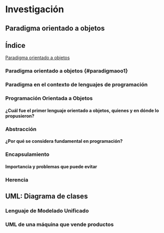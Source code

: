 # Investigación 
## Paradigma orientado a objetos
## Índice
[Paradigma orientado a objetos](#paradigmaoo1)

### Paradigma orientado a objetos {#paradigmaoo1}
### Paradigma en el contexto de lenguajes de programación
### Programación Orientada a Objetos
#### ¿Cuál fue el primer lenguaje orientado a objetos, quienes y en dónde lo propusieron? 
### Abstracción
#### ¿Por qué se considera fundamental en programación? 
### Encapsulamiento
#### Importancia y problemas que puede evitar
### Herencia

## UML: Diagrama de clases
### Lenguaje de Modelado Unificado
### UML de una máquina que vende productos
